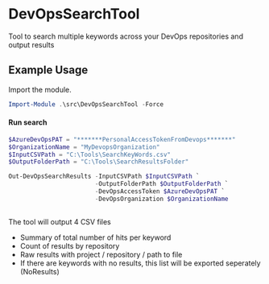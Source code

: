 # DevOpsSearchTool

Tool to search multiple keywords across your DevOps repositories and output results


## Example Usage

Import the module.

```powershell
Import-Module .\src\DevOpsSearchTool -Force
```

#### Run search

```powershell
$AzureDevOpsPAT = "*******PersonalAccessTokenFromDevops*******"
$OrganizationName = "MyDevopsOrganization"
$InputCSVPath = "C:\Tools\SearchKeyWords.csv"
$OutputFolderPath = "C:\Tools\SearchResultsFolder"

Out-DevOpsSearchResults -InputCSVPath $InputCSVPath `
                        -OutputFolderPath $OutputFolderPath `
                        -DevOpsAccessToken $AzureDevOpsPAT `
                        -DevOpsOrganization $OrganizationName  
                        
```

The tool will output 4 CSV files

- Summary of total number of hits per keyword
- Count of results by repository 
- Raw results with project / repository / path to file
- If there are keywords with no results, this list will be exported seperately (NoResults)
